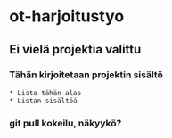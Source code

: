 # ot-harjoitustyo

## Ei vielä projektia valittu

### Tähän kirjoitetaan projektin sisältö

    * Lista tähän alas
    * Listan sisältöä
    
### git pull kokeilu, näkyykö?    

